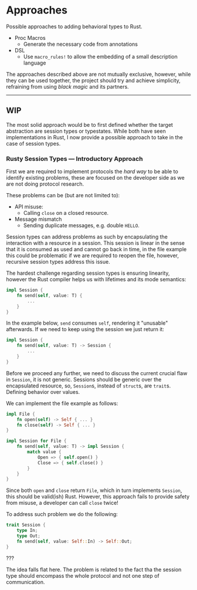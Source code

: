 # Approaches

Possible approaches to adding behavioral types to Rust.

- Proc Macros
  - Generate the necessary code from annotations
- DSL
  - Use `macro_rules!` to allow the embedding of a small description language

The approaches described above are not mutually exclusive,
however, while they can be used together, the project should try and achieve simplicity,
refraining from using *black magic* and its partners.

---

## WIP

The most solid approach would be to first defined whether the target abstraction are session types or typestates.
While both have seen implementations in Rust, I now provide a possible approach to take in the case of session types.

### Rusty Session Types — Introductory Approach

First we are required to implement protocols the *hard way* to be able to identify existing problems,
these are focused on the developer side as we are not doing protocol research.

These problems can be (but are not limited to):
- API misuse:
  - Calling `close` on a closed resource.
- Message mismatch
  - Sending duplicate messages, e.g. double `HELLO`.

Session types can address problems as such by encapsulating the interaction with a resource in a session.
This session is linear in the sense that it is consumed as used and cannot go back in time,
in the file example this could be problematic if we are required to reopen the file,
however, recursive session types address this issue.

The hardest challenge regarding session types is ensuring linearity,
however the Rust compiler helps us with lifetimes and its mode semantics:

```rust
impl Session {
    fn send(self, value: T) {
        ...
    }
}
```

In the example below, `send` consumes `self`, rendering it "unusable" afterwards.
If we need to keep using the session we just return it:

```rust
impl Session {
    fn send(self, value: T) -> Session {
        ...
    }
}
```

Before we proceed any further, we need to discuss the current crucial flaw in `Session`, it is not generic.
Sessions should be generic over the encapsulated resource, so, `Session`s, instead of `struct`s, are `trait`s.
Defining behavior over values.

We can implement the file example as follows:

```rust
impl File {
    fn open(self) -> Self { ... }
    fn close(self) -> Self { ... }
}

impl Session for File {
    fn send(self, value: T) -> impl Session {
        match value {
            Open => { self.open() }
            Close => { self.close() }
        }
    }
}
```

Since both `open` and `close` return `File`, which in turn implements `Session`, this should be valid(ish) Rust.
However, this approach fails to provide safety from misuse, a developer can call `close` twice!

To address such problem we do the following:

```rust
trait Session {
    type In;
    type Out;
    fn send(self, value: Self::In) -> Self::Out;
}
```

???

The idea falls flat here.
The problem is related to the fact tha the session type should encompass the whole protocol and not one step of communication.